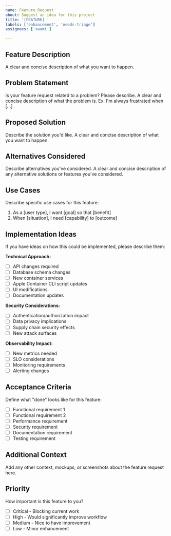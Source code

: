 ```yaml
---
name: Feature Request
about: Suggest an idea for this project
title: '[FEATURE] '
labels: ['enhancement', 'needs-triage']
assignees: ['swami']

---
```


## Feature Description

A clear and concise description of what you want to happen.

## Problem Statement

Is your feature request related to a problem? Please describe.
A clear and concise description of what the problem is. Ex. I'm always frustrated when [...]

## Proposed Solution

Describe the solution you'd like.
A clear and concise description of what you want to happen.

## Alternatives Considered

Describe alternatives you've considered.
A clear and concise description of any alternative solutions or features you've considered.

## Use Cases

Describe specific use cases for this feature:
1. As a [user type], I want [goal] so that [benefit]
2. When [situation], I need [capability] to [outcome]

## Implementation Ideas

If you have ideas on how this could be implemented, please describe them:

**Technical Approach:**
- [ ] API changes required
- [ ] Database schema changes
- [ ] New container services
- [ ] Apple Container CLI script updates
- [ ] UI modifications
- [ ] Documentation updates

**Security Considerations:**
- [ ] Authentication/authorization impact
- [ ] Data privacy implications
- [ ] Supply chain security effects
- [ ] New attack surfaces

**Observability Impact:**
- [ ] New metrics needed
- [ ] SLO considerations
- [ ] Monitoring requirements
- [ ] Alerting changes

## Acceptance Criteria

Define what "done" looks like for this feature:
- [ ] Functional requirement 1
- [ ] Functional requirement 2
- [ ] Performance requirement
- [ ] Security requirement
- [ ] Documentation requirement
- [ ] Testing requirement

## Additional Context

Add any other context, mockups, or screenshots about the feature request here.

## Priority

How important is this feature to you?
- [ ] Critical - Blocking current work
- [ ] High - Would significantly improve workflow
- [ ] Medium - Nice to have improvement
- [ ] Low - Minor enhancement

